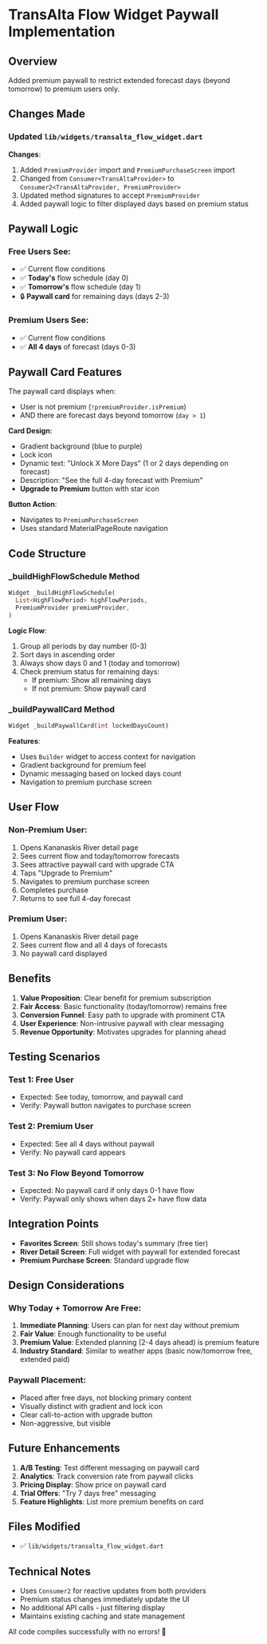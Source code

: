 # TransAlta Flow Widget Paywall Implementation

## Overview
Added premium paywall to restrict extended forecast days (beyond tomorrow) to premium users only.

## Changes Made

### Updated `lib/widgets/transalta_flow_widget.dart`

**Changes**:
1. Added `PremiumProvider` import and `PremiumPurchaseScreen` import
2. Changed from `Consumer<TransAltaProvider>` to `Consumer2<TransAltaProvider, PremiumProvider>`
3. Updated method signatures to accept `PremiumProvider`
4. Added paywall logic to filter displayed days based on premium status

## Paywall Logic

### Free Users See:
- ✅ Current flow conditions
- ✅ **Today's** flow schedule (day 0)
- ✅ **Tomorrow's** flow schedule (day 1)
- 🔒 **Paywall card** for remaining days (days 2-3)

### Premium Users See:
- ✅ Current flow conditions
- ✅ **All 4 days** of forecast (days 0-3)

## Paywall Card Features

The paywall card displays when:
- User is not premium (`!premiumProvider.isPremium`)
- AND there are forecast days beyond tomorrow (`day > 1`)

**Card Design**:
- Gradient background (blue to purple)
- Lock icon
- Dynamic text: "Unlock X More Days" (1 or 2 days depending on forecast)
- Description: "See the full 4-day forecast with Premium"
- **Upgrade to Premium** button with star icon

**Button Action**:
- Navigates to `PremiumPurchaseScreen`
- Uses standard MaterialPageRoute navigation

## Code Structure

### _buildHighFlowSchedule Method
```dart
Widget _buildHighFlowSchedule(
  List<HighFlowPeriod> highFlowPeriods,
  PremiumProvider premiumProvider,
)
```

**Logic Flow**:
1. Group all periods by day number (0-3)
2. Sort days in ascending order
3. Always show days 0 and 1 (today and tomorrow)
4. Check premium status for remaining days:
   - If premium: Show all remaining days
   - If not premium: Show paywall card

### _buildPaywallCard Method
```dart
Widget _buildPaywallCard(int lockedDaysCount)
```

**Features**:
- Uses `Builder` widget to access context for navigation
- Gradient background for premium feel
- Dynamic messaging based on locked days count
- Navigation to premium purchase screen

## User Flow

### Non-Premium User:
1. Opens Kananaskis River detail page
2. Sees current flow and today/tomorrow forecasts
3. Sees attractive paywall card with upgrade CTA
4. Taps "Upgrade to Premium"
5. Navigates to premium purchase screen
6. Completes purchase
7. Returns to see full 4-day forecast

### Premium User:
1. Opens Kananaskis River detail page
2. Sees current flow and all 4 days of forecasts
3. No paywall card displayed

## Benefits

1. **Value Proposition**: Clear benefit for premium subscription
2. **Fair Access**: Basic functionality (today/tomorrow) remains free
3. **Conversion Funnel**: Easy path to upgrade with prominent CTA
4. **User Experience**: Non-intrusive paywall with clear messaging
5. **Revenue Opportunity**: Motivates upgrades for planning ahead

## Testing Scenarios

### Test 1: Free User
- Expected: See today, tomorrow, and paywall card
- Verify: Paywall button navigates to purchase screen

### Test 2: Premium User
- Expected: See all 4 days without paywall
- Verify: No paywall card appears

### Test 3: No Flow Beyond Tomorrow
- Expected: No paywall card if only days 0-1 have flow
- Verify: Paywall only shows when days 2+ have flow data

## Integration Points

- **Favorites Screen**: Still shows today's summary (free tier)
- **River Detail Screen**: Full widget with paywall for extended forecast
- **Premium Purchase Screen**: Standard upgrade flow

## Design Considerations

### Why Today + Tomorrow Are Free:
1. **Immediate Planning**: Users can plan for next day without premium
2. **Fair Value**: Enough functionality to be useful
3. **Premium Value**: Extended planning (2-4 days ahead) is premium feature
4. **Industry Standard**: Similar to weather apps (basic now/tomorrow free, extended paid)

### Paywall Placement:
- Placed after free days, not blocking primary content
- Visually distinct with gradient and lock icon
- Clear call-to-action with upgrade button
- Non-aggressive, but visible

## Future Enhancements

1. **A/B Testing**: Test different messaging on paywall card
2. **Analytics**: Track conversion rate from paywall clicks
3. **Pricing Display**: Show price on paywall card
4. **Trial Offers**: "Try 7 days free" messaging
5. **Feature Highlights**: List more premium benefits on card

## Files Modified

- ✅ `lib/widgets/transalta_flow_widget.dart`

## Technical Notes

- Uses `Consumer2` for reactive updates from both providers
- Premium status changes immediately update the UI
- No additional API calls - just filtering display
- Maintains existing caching and state management

All code compiles successfully with no errors! 🎉
